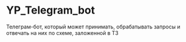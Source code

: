# YP_Telegram_bot
Телеграм-бот, который может принимать, обрабатывать запросы и отвечать на них по схеме, заложенной в ТЗ
